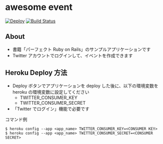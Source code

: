 # awesome event

[![Deploy](https://www.herokucdn.com/deploy/button.png)](https://heroku.com/deploy)
[![Build Status](https://travis-ci.org/kaishuu0123/awesome_event.svg?branch=master)](https://travis-ci.org/kaishuu0123/awesome_event)

## About
 * 書籍「パーフェクト Ruby on Rails」のサンプルアプリケーションです
 * Twitter アカウントでログインして、イベントを作成できます

## Heroku Deploy 方法
 * Deploy ボタンでアプリケーションを deploy した後に、以下の環境変数を heroku の環境変数に設定してください
   * TWITTER_CONSUMER_KEY
   * TWITTER_CONSUMER_SECRET 
 * 「Twitter でログイン」機能で必要です

コマンド例　

```
$ heroku config --app <app_name> TWITTER_CONSUMER_KEY=<CONSUMER KEY>
$ heroku config --app <app_name> TWITTER_CONSUMER_SECRET=<CONSUMER SECRET>
```

